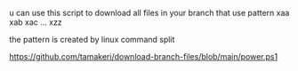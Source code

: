 u can use this script to download all files in your branch that use pattern xaa xab xac ... xzz


the pattern is created by linux command split

https://github.com/tamakeri/download-branch-files/blob/main/power.ps1
